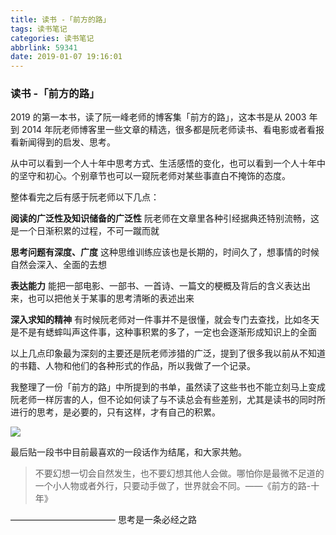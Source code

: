 ```yaml
---
title: 读书 -「前方的路」
tags: 读书笔记
categories: 读书笔记
abbrlink: 59341
date: 2019-01-07 19:16:01
---
```




### 读书 -「前方的路」



2019 的第一本书，读了阮一峰老师的博客集「前方的路」，这本书是从 2003 年到 2014 年阮老师博客里一些文章的精选，很多都是阮老师读书、看电影或者看报看新闻得到的启发、思考。

从中可以看到一个人十年中思考方式、生活感悟的变化，也可以看到一个人十年中的坚守和初心。个别章节也可以一窥阮老师对某些事直白不掩饰的态度。

整体看完之后有感于阮老师以下几点：

**阅读的广泛性及知识储备的广泛性**
阮老师在文章里各种引经据典还特别流畅，这是一个日渐积累的过程，不可一蹴而就

**思考问题有深度、广度**
这种思维训练应该也是长期的，时间久了，想事情的时候自然会深入、全面的去想

**表达能力**
能把一部电影、一部书、一首诗、一篇文的梗概及背后的含义表达出来，也可以把他关于某事的思考清晰的表述出来

**深入求知的精神**
有时候阮老师对一件事并不是很懂，就会专门去查找，比如冬天是不是有蟋蟀叫声这件事，这种事积累的多了，一定也会逐渐形成知识上的全面

以上几点印象最为深刻的主要还是阮老师涉猎的广泛，提到了很多我以前从不知道的书籍、人物和他们的各种形式的作品，所以我做了一个记录。

我整理了一份「前方的路」中所提到的书单，虽然读了这些书也不能立刻马上变成阮老师一样厉害的人，但不论如何读了与不读总会有些差别，尤其是读书的同时所进行的思考，是必要的，只有这样，才有自己的积累。

![](http://image.tubbodetang.site/booklist_wayahead.png)



最后贴一段书中目前最喜欢的一段话作为结尾，和大家共勉。



> 不要幻想一切会自然发生，也不要幻想其他人会做。哪怕你是最微不足道的一个小人物或者外行，只要动手做了，世界就会不同。——《前方的路-十年》



————————————
思考是一条必经之路

